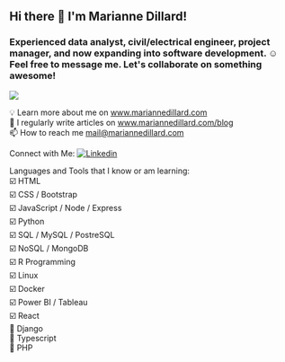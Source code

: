## Hi there 👋 I'm Marianne Dillard!

### Experienced data analyst, civil/electrical engineer, project manager, and now expanding into software development. ☺️  Feel free to message me. Let's collaborate on something awesome!

![](https://komarev.com/ghpvc/?username=dillardm89)


   💡 Learn more about me on www.mariannedillard.com  
   📄 I regularly write articles on www.mariannedillard.com/blog  
   📫 How to reach me mail@mariannedillard.com  

Connect with Me: [![Linkedin](https://i.stack.imgur.com/gVE0j.png)](https://www.linkedin.com/in/dillardm)

Languages and Tools that I know or am learning:  
   ☑️ HTML  
   ☑️ CSS / Bootstrap  
   ☑️ JavaScript / Node / Express  
   ☑️ Python  
   ☑️ SQL / MySQL / PostreSQL  
   ☑️ NoSQL / MongoDB  
   ☑️ R Programming  
   ☑️ Linux  
   ☑️ Docker  
   ☑️ Power BI / Tableau  
   ☑️ React  
   🔲 Django  
   🔲 Typescript  
   🔲 PHP  
   

